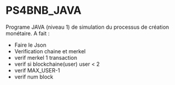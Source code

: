 # PS4BNB_JAVA
Programe JAVA  (niveau 1) de simulation du processus de création monétaire. 
A fait : 
- Faire le Json
- Verification chaine et merkel
- verif merkel 1 transaction 
- verif si blockchaine(user) user < 2
- verif MAX_USER-1
- verif num block
